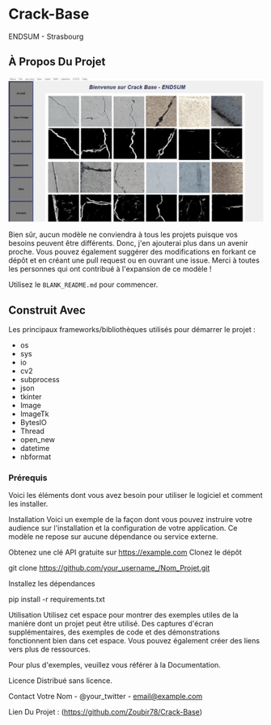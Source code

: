 # Crack-Base
ENDSUM - Strasbourg

## À Propos Du Projet

![Crack-Base](https://github.com/Zoubir78/Crack-Base/blob/main/carck-base.png)

Bien sûr, aucun modèle ne conviendra à tous les projets puisque vos besoins peuvent être différents. Donc, j'en ajouterai plus dans un avenir proche. Vous pouvez également suggérer des modifications en forkant ce dépôt et en créant une pull request ou en ouvrant une issue. Merci à toutes les personnes qui ont contribué à l'expansion de ce modèle !

Utilisez le `BLANK_README.md` pour commencer.

## Construit Avec

Les principaux frameworks/bibliothèques utilisés pour démarrer le projet :

- os
- sys
- io
- cv2
- subprocess
- json
- tkinter
- Image
- ImageTk
- BytesIO
- Thread
- open_new
- datetime
- nbformat

### Prérequis

Voici les éléments dont vous avez besoin pour utiliser le logiciel et comment les installer.

Installation
Voici un exemple de la façon dont vous pouvez instruire votre audience sur l'installation et la configuration de votre application. Ce modèle ne repose sur aucune dépendance ou service externe.

Obtenez une clé API gratuite sur https://example.com
Clonez le dépôt

git clone https://github.com/your_username_/Nom_Projet.git

Installez les dépendances

pip install -r requirements.txt

Utilisation
Utilisez cet espace pour montrer des exemples utiles de la manière dont un projet peut être utilisé. Des captures d'écran supplémentaires, des exemples de code et des démonstrations fonctionnent bien dans cet espace. Vous pouvez également créer des liens vers plus de ressources.

Pour plus d'exemples, veuillez vous référer à la Documentation.

Licence
Distribué sans licence.

Contact
Votre Nom - @your_twitter - email@example.com

Lien Du Projet : (https://github.com/Zoubir78/Crack-Base)
